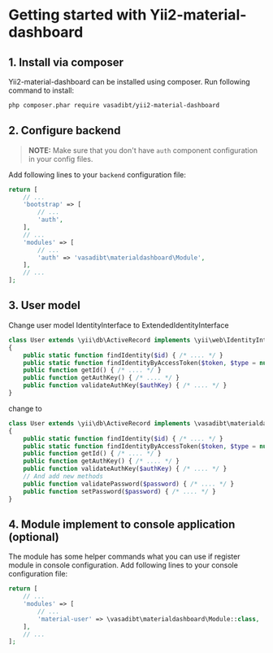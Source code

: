 # Getting started with Yii2-material-dashboard

## 1. Install via composer

Yii2-material-dashboard can be installed using composer.
Run following command to install:

```bash
php composer.phar require vasadibt/yii2-material-dashboard
```

## 2. Configure backend

> **NOTE:** Make sure that you don't have `auth` component configuration in your config files.

Add following lines to your `backend` configuration file:

```php
return [
    // ...
    'bootstrap' => [
        // ...
        'auth',
    ],
    // ...
    'modules' => [
        // ...
        'auth' => 'vasadibt\materialdashboard\Module',
    ],
    // ...
];
```

## 3. User model

Change user model IdentityInterface to ExtendedIdentityInterface

```php
class User extends \yii\db\ActiveRecord implements \yii\web\IdentityInterface
{
    public static function findIdentity($id) { /* .... */ }
    public static function findIdentityByAccessToken($token, $type = null) { /* .... */ }
    public function getId() { /* .... */ }
    public function getAuthKey() { /* .... */ }
    public function validateAuthKey($authKey) { /* .... */ }
}
```

change to

```php
class User extends \yii\db\ActiveRecord implements \vasadibt\materialdashboard\models\ExtendedIdentityInterface
{
    public static function findIdentity($id) { /* .... */ }
    public static function findIdentityByAccessToken($token, $type = null) { /* .... */ }
    public function getId() { /* .... */ }
    public function getAuthKey() { /* .... */ }
    public function validateAuthKey($authKey) { /* .... */ }
    // And add new methods
    public function validatePassword($password) { /* .... */ }
    public function setPassword($password) { /* .... */ }
}
```

## 4. Module implement to console application (optional)

The module has some helper commands what you can use if register module in console configuration.
Add following lines to your console configuration file:

```php
return [
    // ...
    'modules' => [
        // ...
        'material-user' => \vasadibt\materialdashboard\Module::class,
    ],
    // ...
];
```

